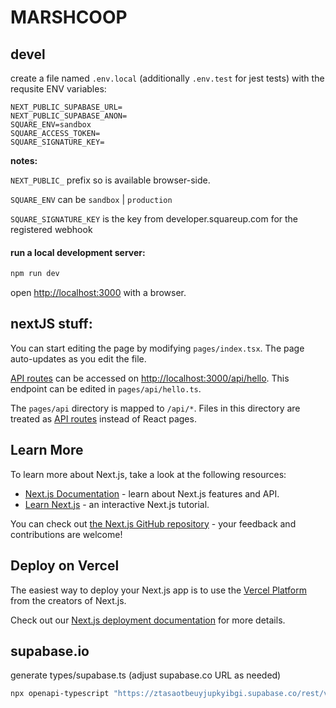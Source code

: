# MARSHCOOP

## devel

create a file named `.env.local` (additionally `.env.test` for jest tests) with the requsite ENV variables:

```
NEXT_PUBLIC_SUPABASE_URL=
NEXT_PUBLIC_SUPABASE_ANON=
SQUARE_ENV=sandbox
SQUARE_ACCESS_TOKEN=
SQUARE_SIGNATURE_KEY=
```

**notes:**

`NEXT_PUBLIC_` prefix so is available browser-side.

`SQUARE_ENV` can be `sandbox` | `production`

`SQUARE_SIGNATURE_KEY` is the key from developer.squareup.com for the registered webhook

#### run a local development server:

```bash
npm run dev
```

open [http://localhost:3000](http://localhost:3000) with a browser.

## nextJS stuff:

You can start editing the page by modifying `pages/index.tsx`. The page auto-updates as you edit the file.

[API routes](https://nextjs.org/docs/api-routes/introduction) can be accessed on [http://localhost:3000/api/hello](http://localhost:3000/api/hello). This endpoint can be edited in `pages/api/hello.ts`.

The `pages/api` directory is mapped to `/api/*`. Files in this directory are treated as [API routes](https://nextjs.org/docs/api-routes/introduction) instead of React pages.

## Learn More

To learn more about Next.js, take a look at the following resources:

- [Next.js Documentation](https://nextjs.org/docs) - learn about Next.js features and API.
- [Learn Next.js](https://nextjs.org/learn) - an interactive Next.js tutorial.

You can check out [the Next.js GitHub repository](https://github.com/vercel/next.js/) - your feedback and contributions are welcome!

## Deploy on Vercel

The easiest way to deploy your Next.js app is to use the [Vercel Platform](https://vercel.com/new?utm_medium=default-template&filter=next.js&utm_source=create-next-app&utm_campaign=create-next-app-readme) from the creators of Next.js.

Check out our [Next.js deployment documentation](https://nextjs.org/docs/deployment) for more details.

## supabase.io

generate types/supabase.ts (adjust supabase.co URL as needed)

```sh
npx openapi-typescript "https://ztasaotbeuyjupkyibgi.supabase.co/rest/v1/?apikey=${NEXT_PUBLIC_SUPABASE_ANON}" --output types/supabase.ts
```
